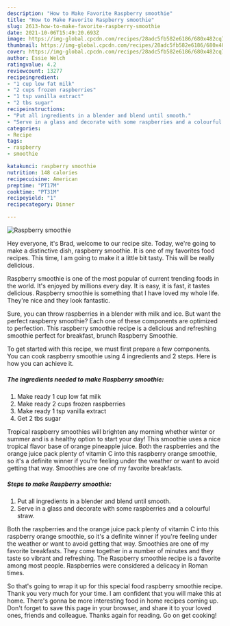 ```yaml
---
description: "How to Make Favorite Raspberry smoothie"
title: "How to Make Favorite Raspberry smoothie"
slug: 2613-how-to-make-favorite-raspberry-smoothie
date: 2021-10-06T15:49:20.693Z
image: https://img-global.cpcdn.com/recipes/28adc5fb582e6186/680x482cq70/raspberry-smoothie-recipe-main-photo.jpg
thumbnail: https://img-global.cpcdn.com/recipes/28adc5fb582e6186/680x482cq70/raspberry-smoothie-recipe-main-photo.jpg
cover: https://img-global.cpcdn.com/recipes/28adc5fb582e6186/680x482cq70/raspberry-smoothie-recipe-main-photo.jpg
author: Essie Welch
ratingvalue: 4.2
reviewcount: 13277
recipeingredient:
- "1 cup low fat milk"
- "2 cups frozen raspberries"
- "1 tsp vanilla extract"
- "2 tbs sugar"
recipeinstructions:
- "Put all ingredients in a blender and blend until smooth."
- "Serve in a glass and decorate with some raspberries and a colourful straw."
categories:
- Recipe
tags:
- raspberry
- smoothie

katakunci: raspberry smoothie 
nutrition: 148 calories
recipecuisine: American
preptime: "PT17M"
cooktime: "PT31M"
recipeyield: "1"
recipecategory: Dinner

---
```



![Raspberry smoothie](https://img-global.cpcdn.com/recipes/28adc5fb582e6186/680x482cq70/raspberry-smoothie-recipe-main-photo.jpg)

Hey everyone, it's Brad, welcome to our recipe site. Today, we're going to make a distinctive dish, raspberry smoothie. It is one of my favorites food recipes. This time, I am going to make it a little bit tasty. This will be really delicious.

Raspberry smoothie is one of the most popular of current trending foods in the world. It's enjoyed by millions every day. It is easy, it is fast, it tastes delicious. Raspberry smoothie is something that I have loved my whole life. They're nice and they look fantastic.

Sure, you can throw raspberries in a blender with milk and ice. But want the perfect raspberry smoothie? Each one of these components are optimized to perfection. This raspberry smoothie recipe is a delicious and refreshing smoothie perfect for breakfast, brunch Raspberry Smoothie.


To get started with this recipe, we must first prepare a few components. You can cook raspberry smoothie using 4 ingredients and 2 steps. Here is how you can achieve it.

<!--inarticleads1-->

##### The ingredients needed to make Raspberry smoothie:

1. Make ready 1 cup low fat milk
1. Make ready 2 cups frozen raspberries
1. Make ready 1 tsp vanilla extract
1. Get 2 tbs sugar


Tropical raspberry smoothies will brighten any morning whether winter or summer and is a healthy option to start your day! This smoothie uses a nice tropical flavor base of orange pineapple juice. Both the raspberries and the orange juice pack plenty of vitamin C into this raspberry orange smoothie, so it's a definite winner if you're feeling under the weather or want to avoid getting that way. Smoothies are one of my favorite breakfasts. 

<!--inarticleads2-->

##### Steps to make Raspberry smoothie:

1. Put all ingredients in a blender and blend until smooth.
1. Serve in a glass and decorate with some raspberries and a colourful straw.


Both the raspberries and the orange juice pack plenty of vitamin C into this raspberry orange smoothie, so it's a definite winner if you're feeling under the weather or want to avoid getting that way. Smoothies are one of my favorite breakfasts. They come together in a number of minutes and they taste so vibrant and refreshing. The Raspberry smoothie recipe is a favorite among most people. Raspberries were considered a delicacy in Roman times. 

So that's going to wrap it up for this special food raspberry smoothie recipe. Thank you very much for your time. I am confident that you will make this at home. There's gonna be more interesting food in home recipes coming up. Don't forget to save this page in your browser, and share it to your loved ones, friends and colleague. Thanks again for reading. Go on get cooking!
